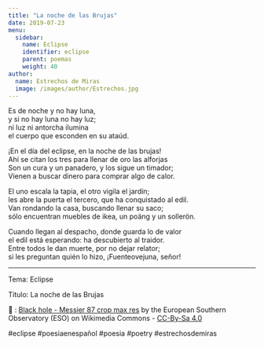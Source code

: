 ```yaml
---
title: "La noche de las Brujas"
date: 2019-07-23
menu:
  sidebar:
    name: Eclipse
    identifier: eclipse
    parent: poemas
    weight: 40
author:
  name: Estrechos de Miras
  image: /images/author/Estrechos.jpg
---
```


Es de noche y no hay luna, \
y si no hay luna no hay luz; \
ni luz ni antorcha ilumina \
el cuerpo que esconden en su ataúd.

 ¡En el día del eclipse, en la noche de las brujas! \
Ahí se citan los tres para llenar de oro las alforjas \
Son un cura y un panadero, y los sigue un timador; \
Vienen a buscar dinero para comprar algo de calor.

El uno escala la tapia, el otro vigila el jardín; \
les abre la puerta el tercero, que ha conquistado al edil. \
Van rondando la casa, buscando llenar su saco; \
sólo encuentran muebles de ikea, un poäng y un sollerön.

Cuando llegan al despacho, donde guarda lo de valor \
el edil está esperando: ha descubierto al traidor. \
Entre todos le dan muerte, por no dejar relator; \
si les preguntan quién lo hizo, ¡Fuenteovejuna, señor!

---

Tema: Eclipse

Título: La noche de las Brujas

📸 : [Black hole - Messier 87 crop max res](https://commons.wikimedia.org/wiki/File:Black_hole_-_Messier_87_crop_max_res.jpg) by the  European Southern Observatory (ESO) on Wikimedia Commons - [CC-By-Sa 4.0](https://creativecommons.org/licenses/by/4.0/deed.en)

#eclipse #poesiaenespañol #poesia #poetry #estrechosdemiras
